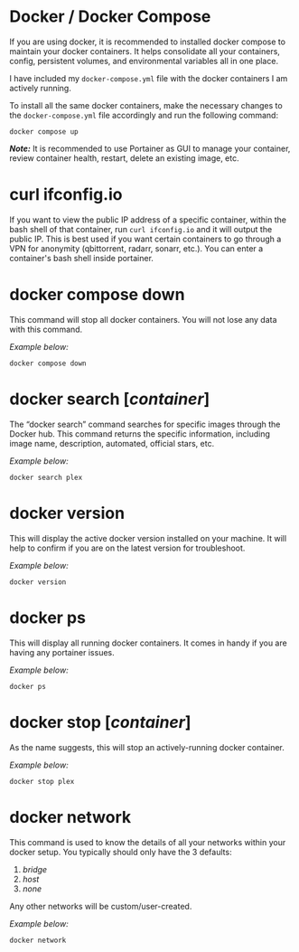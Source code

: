 # Docker / Docker Compose

If you are using docker, it is recommended to installed docker compose to maintain your docker containers. It helps consolidate all your containers, config, persistent volumes, and environmental variables all in one place. 

I have included my `docker-compose.yml` file with the docker containers I am actively running. 

To install all the same docker containers, make the necessary changes to the `docker-compose.yml` file accordingly and run the following command:

    docker compose up

***Note:*** It is recommended to use Portainer as GUI to manage your container, review container health, restart, delete an existing image, etc.

# curl ifconfig.io
If you want to view the public IP address of a specific container, within the bash shell of that container, run `curl ifconfig.io` and it will output the public IP. This is best used if you want certain containers to go through a VPN for anonymity (qbittorrent, radarr, sonarr, etc.). You can enter a container's bash shell inside portainer.

# docker compose down

This command will stop all docker containers. You will not lose any data with this command.

*Example below:*

    docker compose down

# docker search [*container*]

The “docker search” command searches for specific images through the Docker hub. This command returns the specific information, including image name, description, automated, official stars, etc.

*Example below:*

    docker search plex

# docker version

This will display the active docker version installed on your machine. It will help to confirm if you are on the latest version for troubleshoot.

*Example below:*

    docker version

# docker ps
This will display all running docker containers. It comes in handy if you are having any portainer issues.

*Example below:*

    docker ps

# docker stop [*container*]

As the name suggests, this will stop an actively-running docker container. 

*Example below:*

    docker stop plex

# docker network

This command is used to know the details of all your networks within your docker setup. You typically should only have the 3 defaults:

 1. *bridge*
 2. *host*
 3. *none*

Any other networks will be custom/user-created.

*Example below:*

    docker network
